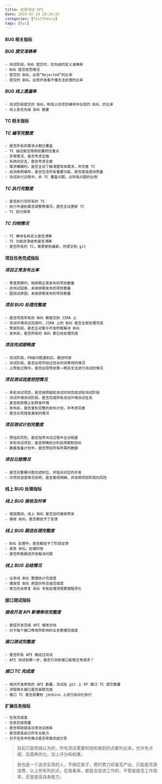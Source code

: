 ```yaml
---
title: 初探测试 KPI
date: 2019-02-19 20:34:32
categories: [TestTheory]
tags: [kpi]
---
```


#### BUG 相关指标
##### BUG 提交准确率
    - 测试阶段，BUG 提交时，优先级的定义准确率
    - BUG 提交规范情况
    - 提交的 BUG，出现“Rejected”的比率
    - 提交的 BUG，出现开发看不懂无法处理的比率
##### BUG 线上遗漏率
    - 测试阶段提交的 BUG，和线上同项目模块中出现的 BUG，的比率
    - 线上各优先级 BUG 数量
#### TC 相关指标
##### TC 编写完整度
    - 是否所有的需求点都已覆盖
    - TC 描述是否简明扼要抓住重点
    - 异常情况，是否考虑全面
    - 系统间交互，是否考虑全面
    - 需求模糊时，是否主动了解清楚具体需求，并完善 TC
    - 自测用例编写，是否包含所有重要功能，是否提高提测质量
    - 测试执行过程中，非 TC 覆盖问题，占所有问题的比例
##### TC 执行完整度
    - 是否执行完所有的 TC
    - 执行中遇到需求调整等情况，是否主动更新 TC
    - TC 执行效率
##### TC 归档情况
    - TC 模块名称定义是否清晰
    - TC 功能目录结构是否清晰
    - 是否所有的 TC，都更新到最新，并提交到 git
#### 项目任务完成指标
##### 项目正常发布比率
    - 季度周期内，按排期正常发布的项目数量
    - 非测试因素，未按排期发布的项目数量
    - 因测试原因，未按排期发布的项目数量
##### 项目 BUG 处理完整度
    - 是否项目所有的 BUG 都提交到 JIRA 上
    - 测试环境测试完成时，JIRA 上的 BUG 是否全部处理完成
    - 预发阶段，是否主动警示开发积极解决 BUG
    - 发布前，是否所有的 BUG 都已经处理完成
##### 项目完成顺畅度
    - 测试阶段，P0级问题遇到后，跟进时效
    - 测试阶段，是否出现可绕过但长时间等待的情况
    - 上预发过程中，是否出现预发第一两天无法进行测试的情况
##### 项目测试进度把控情况
    - 多轮测试项目，是否按照每轮测试时间完成该轮测试阶段
    - 测试环境测试阶段，是否完成所有测试环境测试任务
    - 是否依排期上到预发环境
    - 发布前，是否拿到完整的发布计划，并考虑完善
    - 是否出现错发漏发的情况
##### 项目测试计划完整度
    - 预估的风险，是否指导测试过程中主动规避
    - 多轮测试项目，是否明确划分阶段周期和目标
    - 数据准备计划中，是否预估所有所需的数据
##### 项目日报情况
    - 是否对重要问题总结到位，并指派对应的开发
    - 对项目进度情况说明，是否客观明确，并说明项目阶段的风险
#### 线上 BUG 处理指标
##### 线上 BUG 接收及时率
    - 值班期间，线上 BUG 是否及时接收转发
    - 接收 BUG，是否都给予了反馈
##### 线上 BUG 跟进处理完整度
    - BUG 处理中，是否都给予了阶段反馈
    - 紧急 BUG，处理时效
    - 是否积极跟进开发解决问题
##### 线上 BUG 总结情况
    - 业务线 BUG 整理统计完成度
    - 偶发性 BUG 原因分析总结完成度
    - 常见的未修复 BUG 专有处理流程整理程序化
#### 接口测试指标
##### 接收开发 API 新增修改完整度
    - 督促开发完成 API 增改文档
    - 对于每个接口修改所影响的业务整理完成度
##### 接口测试完整度
    - 是否所有 API 都经过测试
    - API 测试到哪一步，是否只测到接口能够正常请求？
##### 接口 TC 完成度
    - 相对开发修改的 API 数量，测试在 git 上 RF 接口 TC 提交数量
    - 流程相关接口是否串联完成
    - 接口 TC 是否部署到 jenkins 上进行自动化执行
#### 扩展任务指标
    - 任务完成度
    - 任务完成质量
    - 是否帮助提高日常测试效率
    - 是否提高自己的专业能力
    - 对于任务中的难点是否有做总结分享


> 目前只是把我认为的，所有测试需要知晓和做到的点都列出来，也许有点细，后面再优化，加上评分和权重。

> 我也是一个追求实用的人，不搞花架子，费时费力却毫无产出，只能是资源浪费，以上所有列的点，在我看来，都是会促进工作的，不管是提高工作效率，还是提高自身能力。